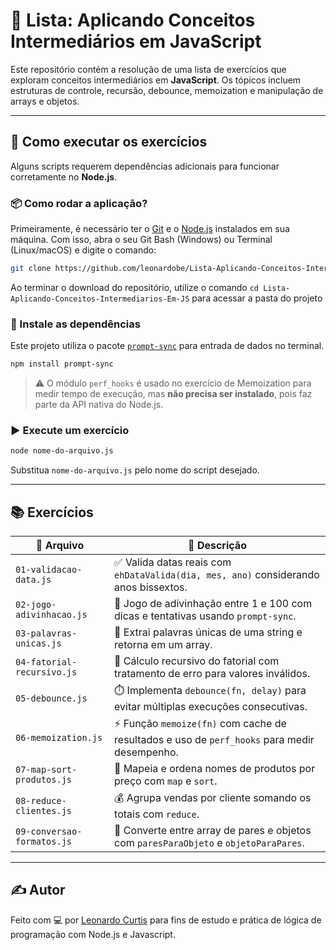 # 🧠 Lista: Aplicando Conceitos Intermediários em JavaScript

Este repositório contém a resolução de uma lista de exercícios que exploram conceitos intermediários em **JavaScript**. Os tópicos incluem estruturas de controle, recursão, debounce, memoization e manipulação de arrays e objetos.

---

## 🚀 Como executar os exercícios

Alguns scripts requerem dependências adicionais para funcionar corretamente no **Node.js**.

### 📦 Como rodar a aplicação?

Primeiramente, é necessário ter o [Git](https://git-scm.com/downloads) e o [Node.js](https://nodejs.org/en/download/) instalados em sua máquina. Com isso, abra o seu Git Bash (Windows) ou Terminal (Linux/macOS) e digite o comando:

```bash
git clone https://github.com/leonardobe/Lista-Aplicando-Conceitos-Intermediarios-Em-JS.git
```

Ao terminar o download do repositório, utilize o comando `cd Lista-Aplicando-Conceitos-Intermediarios-Em-JS` para acessar a pasta do projeto


### 🧩 Instale as dependências

Este projeto utiliza o pacote [`prompt-sync`](https://www.npmjs.com/package/prompt-sync) para entrada de dados no terminal.

```bash
npm install prompt-sync
```

> ⚠️ O módulo `perf_hooks` é usado no exercício de Memoization para medir tempo de execução, mas **não precisa ser instalado**, pois faz parte da API nativa do Node.js.

### ▶️ Execute um exercício

```bash
node nome-do-arquivo.js
```

Substitua `nome-do-arquivo.js` pelo nome do script desejado.

---

## 📚 Exercícios

| 📁 Arquivo                 | 🧾 Descrição                                                                                 |
|----------------------------|-----------------------------------------------------------------------------------------------|
| `01-validacao-data.js`     | ✅ Valida datas reais com `ehDataValida(dia, mes, ano)` considerando anos bissextos.          |
| `02-jogo-adivinhacao.js`   | 🎲 Jogo de adivinhação entre 1 e 100 com dicas e tentativas usando `prompt-sync`.             |
| `03-palavras-unicas.js`    | 📝 Extrai palavras únicas de uma string e retorna em um array.                                |
| `04-fatorial-recursivo.js` | 🔁 Cálculo recursivo do fatorial com tratamento de erro para valores inválidos.               |
| `05-debounce.js`           | ⏱️ Implementa `debounce(fn, delay)` para evitar múltiplas execuções consecutivas.             |
| `06-memoization.js`        | ⚡ Função `memoize(fn)` com cache de resultados e uso de `perf_hooks` para medir desempenho.  |
| `07-map-sort-produtos.js`  | 🛒 Mapeia e ordena nomes de produtos por preço com `map` e `sort`.                            |
| `08-reduce-clientes.js`    | 💰 Agrupa vendas por cliente somando os totais com `reduce`.                                  |
| `09-conversao-formatos.js` | 🔄 Converte entre array de pares e objetos com `paresParaObjeto` e `objetoParaPares`.         |

---

## ✍️ Autor

Feito com 💻 por [Leonardo Curtis](https://github.com/leonardobe) para fins de estudo e prática de lógica de programação com Node.js e Javascript.

